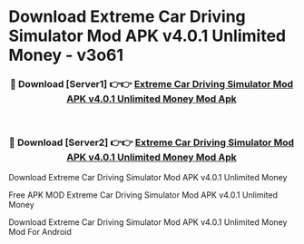 # Download Extreme Car Driving Simulator Mod APK v4.0.1 Unlimited Money - v3o61



<div align="center">
<h3>🔴 Download [Server1] 👉👉 <a href="https://momento.my/?title=Extreme_Car_Driving_Simulator_Mod_APK_v4.0.1_Unlimited_Money">Extreme Car Driving Simulator Mod APK v4.0.1 Unlimited Money Mod Apk</a></h3><br>

<h3>🔴 Download [Server2] 👉👉 <a href="https://momento.my/?title=Extreme_Car_Driving_Simulator_Mod_APK_v4.0.1_Unlimited_Money">Extreme Car Driving Simulator Mod APK v4.0.1 Unlimited Money Mod Apk</a></h3>
</div>



Download Extreme Car Driving Simulator Mod APK v4.0.1 Unlimited Money 

Free APK MOD Extreme Car Driving Simulator Mod APK v4.0.1 Unlimited Money 

Download Extreme Car Driving Simulator Mod APK v4.0.1 Unlimited Money Mod For Android
